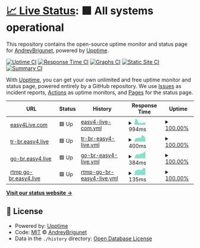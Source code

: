 # [📈 Live Status](https://demo.upptime.js.org): <!--live status--> **🟩 All systems operational**

This repository contains the open-source uptime monitor and status page for [AndreyBrigunet](https://demo.upptime.js.org), powered by [Upptime](https://github.com/upptime/upptime).

[![Uptime CI](https://github.com/AndreyBrigunet/upptime/workflows/Uptime%20CI/badge.svg)](https://github.com/AndreyBrigunet/upptime/actions?query=workflow%3A%22Uptime+CI%22)
[![Response Time CI](https://github.com/AndreyBrigunet/upptime/workflows/Response%20Time%20CI/badge.svg)](https://github.com/AndreyBrigunet/upptime/actions?query=workflow%3A%22Response+Time+CI%22)
[![Graphs CI](https://github.com/AndreyBrigunet/upptime/workflows/Graphs%20CI/badge.svg)](https://github.com/AndreyBrigunet/upptime/actions?query=workflow%3A%22Graphs+CI%22)
[![Static Site CI](https://github.com/AndreyBrigunet/upptime/workflows/Static%20Site%20CI/badge.svg)](https://github.com/AndreyBrigunet/upptime/actions?query=workflow%3A%22Static+Site+CI%22)
[![Summary CI](https://github.com/AndreyBrigunet/upptime/workflows/Summary%20CI/badge.svg)](https://github.com/AndreyBrigunet/upptime/actions?query=workflow%3A%22Summary+CI%22)

With [Upptime](https://upptime.js.org), you can get your own unlimited and free uptime monitor and status page, powered entirely by a GitHub repository. We use [Issues](https://github.com/AndreyBrigunet/upptime/issues) as incident reports, [Actions](https://github.com/AndreyBrigunet/upptime/actions) as uptime monitors, and [Pages](https://demo.upptime.js.org) for the status page.

<!--start: status pages-->
<!-- This summary is generated by Upptime (https://github.com/upptime/upptime) -->
<!-- Do not edit this manually, your changes will be overwritten -->
<!-- prettier-ignore -->
| URL | Status | History | Response Time | Uptime |
| --- | ------ | ------- | ------------- | ------ |
| <img alt="" src="https://easy4live.com/assets/img/favicon.png" height="13"> [easy4Live.com](https://easy4live.com) | 🟩 Up | [easy4-live-com.yml](https://github.com/AndreyBrigunet/upptime/commits/HEAD/history/easy4-live-com.yml) | <details><summary><img alt="Response time graph" src="./graphs/easy4-live-com/response-time-week.png" height="20"> 994ms</summary><br><a href="https://status.easy4live.com/history/easy4-live-com"><img alt="Response time 2471" src="https://img.shields.io/endpoint?url=https%3A%2F%2Fraw.githubusercontent.com%2FAndreyBrigunet%2Fupptime%2FHEAD%2Fapi%2Feasy4-live-com%2Fresponse-time.json"></a><br><a href="https://status.easy4live.com/history/easy4-live-com"><img alt="24-hour response time 778" src="https://img.shields.io/endpoint?url=https%3A%2F%2Fraw.githubusercontent.com%2FAndreyBrigunet%2Fupptime%2FHEAD%2Fapi%2Feasy4-live-com%2Fresponse-time-day.json"></a><br><a href="https://status.easy4live.com/history/easy4-live-com"><img alt="7-day response time 994" src="https://img.shields.io/endpoint?url=https%3A%2F%2Fraw.githubusercontent.com%2FAndreyBrigunet%2Fupptime%2FHEAD%2Fapi%2Feasy4-live-com%2Fresponse-time-week.json"></a><br><a href="https://status.easy4live.com/history/easy4-live-com"><img alt="30-day response time 1465" src="https://img.shields.io/endpoint?url=https%3A%2F%2Fraw.githubusercontent.com%2FAndreyBrigunet%2Fupptime%2FHEAD%2Fapi%2Feasy4-live-com%2Fresponse-time-month.json"></a><br><a href="https://status.easy4live.com/history/easy4-live-com"><img alt="1-year response time 1985" src="https://img.shields.io/endpoint?url=https%3A%2F%2Fraw.githubusercontent.com%2FAndreyBrigunet%2Fupptime%2FHEAD%2Fapi%2Feasy4-live-com%2Fresponse-time-year.json"></a></details> | <details><summary><a href="https://status.easy4live.com/history/easy4-live-com">100.00%</a></summary><a href="https://status.easy4live.com/history/easy4-live-com"><img alt="All-time uptime 99.10%" src="https://img.shields.io/endpoint?url=https%3A%2F%2Fraw.githubusercontent.com%2FAndreyBrigunet%2Fupptime%2FHEAD%2Fapi%2Feasy4-live-com%2Fuptime.json"></a><br><a href="https://status.easy4live.com/history/easy4-live-com"><img alt="24-hour uptime 100.00%" src="https://img.shields.io/endpoint?url=https%3A%2F%2Fraw.githubusercontent.com%2FAndreyBrigunet%2Fupptime%2FHEAD%2Fapi%2Feasy4-live-com%2Fuptime-day.json"></a><br><a href="https://status.easy4live.com/history/easy4-live-com"><img alt="7-day uptime 100.00%" src="https://img.shields.io/endpoint?url=https%3A%2F%2Fraw.githubusercontent.com%2FAndreyBrigunet%2Fupptime%2FHEAD%2Fapi%2Feasy4-live-com%2Fuptime-week.json"></a><br><a href="https://status.easy4live.com/history/easy4-live-com"><img alt="30-day uptime 100.00%" src="https://img.shields.io/endpoint?url=https%3A%2F%2Fraw.githubusercontent.com%2FAndreyBrigunet%2Fupptime%2FHEAD%2Fapi%2Feasy4-live-com%2Fuptime-month.json"></a><br><a href="https://status.easy4live.com/history/easy4-live-com"><img alt="1-year uptime 99.52%" src="https://img.shields.io/endpoint?url=https%3A%2F%2Fraw.githubusercontent.com%2FAndreyBrigunet%2Fupptime%2FHEAD%2Fapi%2Feasy4-live-com%2Fuptime-year.json"></a></details>
| <img alt="" src="https://easy4live.com/assets/img/favicon.png" height="13"> [tr-br.easy4.live](http://tr-br.easy4.live) | 🟩 Up | [tr-br-easy4-live.yml](https://github.com/AndreyBrigunet/upptime/commits/HEAD/history/tr-br-easy4-live.yml) | <details><summary><img alt="Response time graph" src="./graphs/tr-br-easy4-live/response-time-week.png" height="20"> 400ms</summary><br><a href="https://status.easy4live.com/history/tr-br-easy4-live"><img alt="Response time 390" src="https://img.shields.io/endpoint?url=https%3A%2F%2Fraw.githubusercontent.com%2FAndreyBrigunet%2Fupptime%2FHEAD%2Fapi%2Ftr-br-easy4-live%2Fresponse-time.json"></a><br><a href="https://status.easy4live.com/history/tr-br-easy4-live"><img alt="24-hour response time 340" src="https://img.shields.io/endpoint?url=https%3A%2F%2Fraw.githubusercontent.com%2FAndreyBrigunet%2Fupptime%2FHEAD%2Fapi%2Ftr-br-easy4-live%2Fresponse-time-day.json"></a><br><a href="https://status.easy4live.com/history/tr-br-easy4-live"><img alt="7-day response time 400" src="https://img.shields.io/endpoint?url=https%3A%2F%2Fraw.githubusercontent.com%2FAndreyBrigunet%2Fupptime%2FHEAD%2Fapi%2Ftr-br-easy4-live%2Fresponse-time-week.json"></a><br><a href="https://status.easy4live.com/history/tr-br-easy4-live"><img alt="30-day response time 396" src="https://img.shields.io/endpoint?url=https%3A%2F%2Fraw.githubusercontent.com%2FAndreyBrigunet%2Fupptime%2FHEAD%2Fapi%2Ftr-br-easy4-live%2Fresponse-time-month.json"></a><br><a href="https://status.easy4live.com/history/tr-br-easy4-live"><img alt="1-year response time 390" src="https://img.shields.io/endpoint?url=https%3A%2F%2Fraw.githubusercontent.com%2FAndreyBrigunet%2Fupptime%2FHEAD%2Fapi%2Ftr-br-easy4-live%2Fresponse-time-year.json"></a></details> | <details><summary><a href="https://status.easy4live.com/history/tr-br-easy4-live">100.00%</a></summary><a href="https://status.easy4live.com/history/tr-br-easy4-live"><img alt="All-time uptime 100.00%" src="https://img.shields.io/endpoint?url=https%3A%2F%2Fraw.githubusercontent.com%2FAndreyBrigunet%2Fupptime%2FHEAD%2Fapi%2Ftr-br-easy4-live%2Fuptime.json"></a><br><a href="https://status.easy4live.com/history/tr-br-easy4-live"><img alt="24-hour uptime 100.00%" src="https://img.shields.io/endpoint?url=https%3A%2F%2Fraw.githubusercontent.com%2FAndreyBrigunet%2Fupptime%2FHEAD%2Fapi%2Ftr-br-easy4-live%2Fuptime-day.json"></a><br><a href="https://status.easy4live.com/history/tr-br-easy4-live"><img alt="7-day uptime 100.00%" src="https://img.shields.io/endpoint?url=https%3A%2F%2Fraw.githubusercontent.com%2FAndreyBrigunet%2Fupptime%2FHEAD%2Fapi%2Ftr-br-easy4-live%2Fuptime-week.json"></a><br><a href="https://status.easy4live.com/history/tr-br-easy4-live"><img alt="30-day uptime 100.00%" src="https://img.shields.io/endpoint?url=https%3A%2F%2Fraw.githubusercontent.com%2FAndreyBrigunet%2Fupptime%2FHEAD%2Fapi%2Ftr-br-easy4-live%2Fuptime-month.json"></a><br><a href="https://status.easy4live.com/history/tr-br-easy4-live"><img alt="1-year uptime 100.00%" src="https://img.shields.io/endpoint?url=https%3A%2F%2Fraw.githubusercontent.com%2FAndreyBrigunet%2Fupptime%2FHEAD%2Fapi%2Ftr-br-easy4-live%2Fuptime-year.json"></a></details>
| <img alt="" src="https://easy4live.com/assets/img/favicon.png" height="13"> [go-br.easy4.live](http://go-br.easy4.live) | 🟩 Up | [go-br-easy4-live.yml](https://github.com/AndreyBrigunet/upptime/commits/HEAD/history/go-br-easy4-live.yml) | <details><summary><img alt="Response time graph" src="./graphs/go-br-easy4-live/response-time-week.png" height="20"> 384ms</summary><br><a href="https://status.easy4live.com/history/go-br-easy4-live"><img alt="Response time 364" src="https://img.shields.io/endpoint?url=https%3A%2F%2Fraw.githubusercontent.com%2FAndreyBrigunet%2Fupptime%2FHEAD%2Fapi%2Fgo-br-easy4-live%2Fresponse-time.json"></a><br><a href="https://status.easy4live.com/history/go-br-easy4-live"><img alt="24-hour response time 593" src="https://img.shields.io/endpoint?url=https%3A%2F%2Fraw.githubusercontent.com%2FAndreyBrigunet%2Fupptime%2FHEAD%2Fapi%2Fgo-br-easy4-live%2Fresponse-time-day.json"></a><br><a href="https://status.easy4live.com/history/go-br-easy4-live"><img alt="7-day response time 384" src="https://img.shields.io/endpoint?url=https%3A%2F%2Fraw.githubusercontent.com%2FAndreyBrigunet%2Fupptime%2FHEAD%2Fapi%2Fgo-br-easy4-live%2Fresponse-time-week.json"></a><br><a href="https://status.easy4live.com/history/go-br-easy4-live"><img alt="30-day response time 390" src="https://img.shields.io/endpoint?url=https%3A%2F%2Fraw.githubusercontent.com%2FAndreyBrigunet%2Fupptime%2FHEAD%2Fapi%2Fgo-br-easy4-live%2Fresponse-time-month.json"></a><br><a href="https://status.easy4live.com/history/go-br-easy4-live"><img alt="1-year response time 364" src="https://img.shields.io/endpoint?url=https%3A%2F%2Fraw.githubusercontent.com%2FAndreyBrigunet%2Fupptime%2FHEAD%2Fapi%2Fgo-br-easy4-live%2Fresponse-time-year.json"></a></details> | <details><summary><a href="https://status.easy4live.com/history/go-br-easy4-live">100.00%</a></summary><a href="https://status.easy4live.com/history/go-br-easy4-live"><img alt="All-time uptime 99.99%" src="https://img.shields.io/endpoint?url=https%3A%2F%2Fraw.githubusercontent.com%2FAndreyBrigunet%2Fupptime%2FHEAD%2Fapi%2Fgo-br-easy4-live%2Fuptime.json"></a><br><a href="https://status.easy4live.com/history/go-br-easy4-live"><img alt="24-hour uptime 100.00%" src="https://img.shields.io/endpoint?url=https%3A%2F%2Fraw.githubusercontent.com%2FAndreyBrigunet%2Fupptime%2FHEAD%2Fapi%2Fgo-br-easy4-live%2Fuptime-day.json"></a><br><a href="https://status.easy4live.com/history/go-br-easy4-live"><img alt="7-day uptime 100.00%" src="https://img.shields.io/endpoint?url=https%3A%2F%2Fraw.githubusercontent.com%2FAndreyBrigunet%2Fupptime%2FHEAD%2Fapi%2Fgo-br-easy4-live%2Fuptime-week.json"></a><br><a href="https://status.easy4live.com/history/go-br-easy4-live"><img alt="30-day uptime 100.00%" src="https://img.shields.io/endpoint?url=https%3A%2F%2Fraw.githubusercontent.com%2FAndreyBrigunet%2Fupptime%2FHEAD%2Fapi%2Fgo-br-easy4-live%2Fuptime-month.json"></a><br><a href="https://status.easy4live.com/history/go-br-easy4-live"><img alt="1-year uptime 99.99%" src="https://img.shields.io/endpoint?url=https%3A%2F%2Fraw.githubusercontent.com%2FAndreyBrigunet%2Fupptime%2FHEAD%2Fapi%2Fgo-br-easy4-live%2Fuptime-year.json"></a></details>
| <img alt="" src="https://easy4live.com/assets/img/favicon.png" height="13"> [rtmp go-br.easy4.live](216.238.109.159) | 🟩 Up | [rtmp-go-br-easy4-live.yml](https://github.com/AndreyBrigunet/upptime/commits/HEAD/history/rtmp-go-br-easy4-live.yml) | <details><summary><img alt="Response time graph" src="./graphs/rtmp-go-br-easy4-live/response-time-week.png" height="20"> 135ms</summary><br><a href="https://status.easy4live.com/history/rtmp-go-br-easy4-live"><img alt="Response time 140" src="https://img.shields.io/endpoint?url=https%3A%2F%2Fraw.githubusercontent.com%2FAndreyBrigunet%2Fupptime%2FHEAD%2Fapi%2Frtmp-go-br-easy4-live%2Fresponse-time.json"></a><br><a href="https://status.easy4live.com/history/rtmp-go-br-easy4-live"><img alt="24-hour response time 158" src="https://img.shields.io/endpoint?url=https%3A%2F%2Fraw.githubusercontent.com%2FAndreyBrigunet%2Fupptime%2FHEAD%2Fapi%2Frtmp-go-br-easy4-live%2Fresponse-time-day.json"></a><br><a href="https://status.easy4live.com/history/rtmp-go-br-easy4-live"><img alt="7-day response time 135" src="https://img.shields.io/endpoint?url=https%3A%2F%2Fraw.githubusercontent.com%2FAndreyBrigunet%2Fupptime%2FHEAD%2Fapi%2Frtmp-go-br-easy4-live%2Fresponse-time-week.json"></a><br><a href="https://status.easy4live.com/history/rtmp-go-br-easy4-live"><img alt="30-day response time 139" src="https://img.shields.io/endpoint?url=https%3A%2F%2Fraw.githubusercontent.com%2FAndreyBrigunet%2Fupptime%2FHEAD%2Fapi%2Frtmp-go-br-easy4-live%2Fresponse-time-month.json"></a><br><a href="https://status.easy4live.com/history/rtmp-go-br-easy4-live"><img alt="1-year response time 140" src="https://img.shields.io/endpoint?url=https%3A%2F%2Fraw.githubusercontent.com%2FAndreyBrigunet%2Fupptime%2FHEAD%2Fapi%2Frtmp-go-br-easy4-live%2Fresponse-time-year.json"></a></details> | <details><summary><a href="https://status.easy4live.com/history/rtmp-go-br-easy4-live">100.00%</a></summary><a href="https://status.easy4live.com/history/rtmp-go-br-easy4-live"><img alt="All-time uptime 100.00%" src="https://img.shields.io/endpoint?url=https%3A%2F%2Fraw.githubusercontent.com%2FAndreyBrigunet%2Fupptime%2FHEAD%2Fapi%2Frtmp-go-br-easy4-live%2Fuptime.json"></a><br><a href="https://status.easy4live.com/history/rtmp-go-br-easy4-live"><img alt="24-hour uptime 100.00%" src="https://img.shields.io/endpoint?url=https%3A%2F%2Fraw.githubusercontent.com%2FAndreyBrigunet%2Fupptime%2FHEAD%2Fapi%2Frtmp-go-br-easy4-live%2Fuptime-day.json"></a><br><a href="https://status.easy4live.com/history/rtmp-go-br-easy4-live"><img alt="7-day uptime 100.00%" src="https://img.shields.io/endpoint?url=https%3A%2F%2Fraw.githubusercontent.com%2FAndreyBrigunet%2Fupptime%2FHEAD%2Fapi%2Frtmp-go-br-easy4-live%2Fuptime-week.json"></a><br><a href="https://status.easy4live.com/history/rtmp-go-br-easy4-live"><img alt="30-day uptime 100.00%" src="https://img.shields.io/endpoint?url=https%3A%2F%2Fraw.githubusercontent.com%2FAndreyBrigunet%2Fupptime%2FHEAD%2Fapi%2Frtmp-go-br-easy4-live%2Fuptime-month.json"></a><br><a href="https://status.easy4live.com/history/rtmp-go-br-easy4-live"><img alt="1-year uptime 100.00%" src="https://img.shields.io/endpoint?url=https%3A%2F%2Fraw.githubusercontent.com%2FAndreyBrigunet%2Fupptime%2FHEAD%2Fapi%2Frtmp-go-br-easy4-live%2Fuptime-year.json"></a></details>

<!--end: status pages-->

[**Visit our status website →**](https://demo.upptime.js.org)

## 📄 License

- Powered by: [Upptime](https://github.com/upptime/upptime)
- Code: [MIT](./LICENSE) © [AndreyBrigunet](https://demo.upptime.js.org)
- Data in the `./history` directory: [Open Database License](https://opendatacommons.org/licenses/odbl/1-0/)
